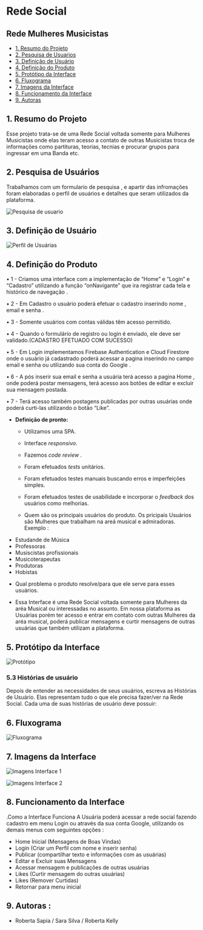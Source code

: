 #  Rede Social 

## Rede Mulheres Musicistas 

- [1. Resumo do Projeto ](#1-resumo-do-projeto)
- [2. Pesquisa de Usuarios ](#2-pesquisa-de-usuario )
- [3. Definição de Usuário](#3-definição-de-usuário)
- [4. Definição do Produto ](#4-definição-de-produto)
- [5. Protótipo da Interface](#5-Protótipo-interface)
- [6. Fluxograma](#6-Fluxograma)
- [7. Imagens da Interface](#7-Imagens-da-interface)
- [8. Funcionamento da Interface](#8-Funcionamento-da-interface)
- [9. Autoras](#9-Autoras)

## 1. Resumo do Projeto 

Esse projeto trata-se de uma Rede Social voltada somente para Mulheres Musicistas 
onde elas teram acesso a contato de outras Musicistas troca de informações como partituras, teorias, tecnias e procurar grupos para ingressar em uma Banda etc.

## 2. Pesquisa de Usuários 

Trabalhamos com um formulario de pesquisa , e apartir das infromações foram elaboradas o perfil de usuários e detalhes que seram utilizados da plataforma.

![Pesquisa de usuario](https://github.com/RoSapia/SAP005-social-network/blob/master/Rede%20Sociais%20%20(1).jpg)


## 3. Definição de Usuário
![Perfil de Usuárias](https://github.com/RoSapia/SAP005-social-network/blob/master/Rede%20Sociais%20%20(2).jpg)



## 4. Definição do Produto 

•	1 - Criamos uma interface com a implementação de “Home” e “Login”  e  “Cadastro” utilizando a função “onNavigante” que ira registrar cada tela e histórico de navegação .

•	2 - Em Cadastro o usuário poderá efetuar o cadastro inserindo nome , email e senha . 

• 3 - Somente usuários com contas válidas têm acesso permitido.

• 4 - Quando o formulário de registro ou login é enviado, ele deve ser validado.(CADASTRO EFETUADO COM SUCESSO)

•	5 - Em Login implementamos Firebase Authentication e Cloud Firestore onde o usuário já cadastrado poderá acessar a pagina inserindo no campo email e senha ou utilizando sua conta do Google .

•	6 - A pós inserir sua email e senha a usuária terá acesso a pagina Home , onde poderá postar mensagens, terá acesso aos botões de editar e excluir sua mensagem postada.

•	7 - Terá acesso também postagens publicadas por outras usuárias onde poderá curti-las utilizando o botão “Like”.

- **Definição de pronto:**
  - Utilizamos uma SPA.
  - Interface _responsivo_.
  - Fazemos _code review_ .
  - Foram efetuados _tests_ unitários.
  - Foram efetuados testes manuais buscando erros e imperfeições simples.
  - Foram efetuados testes de usabilidade e incorporar o _feedback_ dos usuários como
    melhorias.

  - Quem são os principais usuários do produto.
Os pricipais Usuários são Mulheres que trabalham na areá musical e admiradoras.
 Exemplo : 
 * Estudande de Música
 * Professoras
 * Musiscistas profissionais
 * Musicoterapeutas
 * Produtoras 
 * Hobistas

 - Qual problema o produto resolve/para que ele serve para esses usuários.

* Essa Interface é uma Rede Social voltada somente para Mulheres da aréa Musical ou interessadas no assunto. 
Em nossa plataforma as Usuárias porém ter acesso e entrar em contato com outras Mulheres da aréa musical, poderá publicar mensagens e curtir mensagens de outras usuárias que também utilizam a plataforma. 

## 5. Protótipo da Interface
 ![Protótipo](https://github.com/RoSapia/SAP005-social-network/blob/master/Rede%20Sociais%20.jpg)


 
### 5.3 Histórias de usuário

Depois de entender as necessidades de seus usuários, escreva as Histórias de
Usuário. Elas representam tudo o que ele precisa fazer/ver na Rede Social. Cada
uma de suas histórias de usuário deve possuir:


## 6. Fluxograma 
![Fluxograma](https://github.com/RoSapia/SAP005-social-network/blob/master/Fluxograma%20Rede%20Mulheres%20Musicistas.jpg)

## 7. Imagens da Interface 
![Imagens Interface 1](https://github.com/RoSapia/SAP005-social-network/blob/master/Rede%20Sociais%20Interface.jpg)

![Imagens Interface 2](https://github.com/RoSapia/SAP005-social-network/blob/master/Rede%20Sociais%20%20Interface%202.jpg)

## 8. Funcionamento da Interface

.Como a Interface Funciona
A Usuária poderá acessar a rede social fazendo cadastro em menu Login ou através da sua conta Google, utilizando os demais menus com seguintes opções :
*	Home Inicial (Mensagens de Boas Vindas)
*	Login (Criar um Perfil com nome e inserir senha)
*	Publicar (compartilhar texto e informações com as usuárias) 
* Editar e Excluir suas Mensagens 
*	Acessar mensagem e publicações de outras usuárias
* Likes (Curtir mensagem do outras usuárias) 
* Likes (Remover Curtidas)
*	Retornar para menu inicial 


## 9. Autoras :
* Roberta Sapia / Sara Silva / Roberta Kelly 






